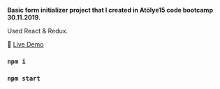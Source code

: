 **Basic form initializer project that I created in Atölye15 code bootcamp 30.11.2019.**

Used React & Redux.

:rocket:
[Live Demo](https://ozgurdevo.github.io/Simple-Form-App/ "Live Demo")

### `npm i`

### `npm start`
